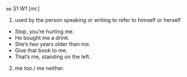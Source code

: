 `me` S1 W1 [miː]

1. used by the person speaking or writing to refer to himself or herself

- Stop, you’re hurting me.
- He bought me a drink.
- She’s two years older than me.
- Give that book to me.
- That’s me, standing on the left.

2. me too./ me neither.
